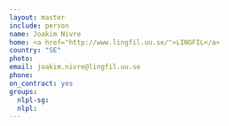 ```yaml
---
layout: master
include: person
name: Joakim Nivre
home: <a href="http://www.lingfil.uu.se/">LINGFIL</a>
country: "SE"
photo:
email: joakim.nivre@lingfil.uu.se
phone:
on_contract: yes
groups:
  nlpl-sg:
  nlpl:
---
```

